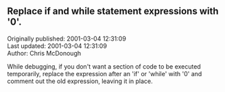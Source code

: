 ## Replace if and while statement expressions with '0'.  
Originally published: 2001-03-04 12:31:09  
Last updated: 2001-03-04 12:31:09  
Author: Chris McDonough  
  
While debugging, if you don't want a section of code to be executed temporarily, replace the expression after an 'if' or 'while' with '0' and comment out the old expression, leaving it in place.